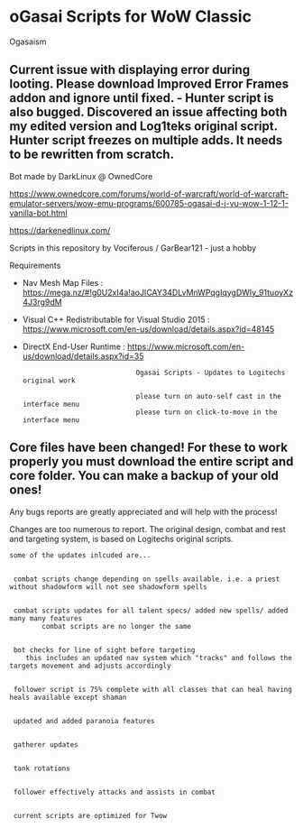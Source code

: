  # oGasai Scripts for WoW Classic
 Ogasaism

## Current issue with displaying error during looting. Please download Improved Error Frames addon and ignore until fixed. - Hunter script is also bugged. Discovered an issue affecting both my edited version and Log1teks original script. Hunter script freezes on multiple adds. It needs to be rewritten from scratch.

Bot made by DarkLinux @ OwnedCore

https://www.ownedcore.com/forums/world-of-warcraft/world-of-warcraft-emulator-servers/wow-emu-programs/600785-ogasai-d-j-vu-wow-1-12-1-vanilla-bot.html

https://darkenedlinux.com/

Scripts in this repository by Vociferous / GarBear121 - just a hobby

Requirements
- Nav Mesh Map Files : https://mega.nz/#!g0U2xI4a!aoJICAY34DLvMnWPqgIqygDWIy_91tuoyXz4J3rg9dM
- Visual C++ Redistributable for Visual Studio 2015 : https://www.microsoft.com/en-us/download/details.aspx?id=48145
- DirectX End-User Runtime : https://www.microsoft.com/en-us/download/details.aspx?id=35






                                  Ogasai Scripts - Updates to Logitechs original work
                                     
                                  please turn on auto-self cast in the interface menu
                                  please turn on click-to-move in the interface menu

## Core files have been changed! For these to work properly you must download the entire script and core folder. You can make a backup of your old ones!

 Any bugs reports are greatly appreciated and will help with the process!
 
  Changes are too numerous to report. The original design, combat and rest and targeting system, is based on Logitechs original scripts. 

    some of the updates inlcuded are...
    
    
     combat scripts change depending on spells available. i.e. a priest without shadowform will not see shadowform spells
     
     
     combat scripts updates for all talent specs/ added new spells/ added many many features
            combat scripts are no longer the same
            
     
     bot checks for line of sight before targeting
        this includes an updated nav system which "tracks" and follows the targets movement and adjusts accordingly
        
     
     follower script is 75% complete with all classes that can heal having heals available except shaman
     
     
     updated and added paranoia features
     
     
     gatherer updates
     
     
     tank rotations
     
     
     follower effectively attacks and assists in combat
     
     
     current scripts are optimized for Twow
 
